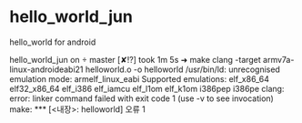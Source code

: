 # hello_world_jun
hello_world for android

hello_world_jun on  master [✘!?] took 1m 5s 
➜ make
clang -target armv7a-linux-androideabi21  helloworld.o   -o helloworld
/usr/bin/ld: unrecognised emulation mode: armelf_linux_eabi
Supported emulations: elf_x86_64 elf32_x86_64 elf_i386 elf_iamcu elf_l1om elf_k1om i386pep i386pe
clang: error: linker command failed with exit code 1 (use -v to see invocation)
make: *** [<내장>: helloworld] 오류 1

